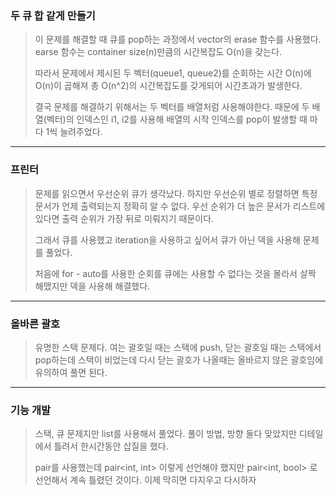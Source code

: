 ### 두 큐 합 같게 만들기

> 이 문제를 해결할 때 큐를 pop하는 과정에서 vector의 erase 함수를 사용했다.
> earse 함수는 container size(n)만큼의 시간복잡도 O(n)을 갖는다.
>
> 따라서 문제에서 제시된 두 벡터(queue1, queue2)를 순회하는 시간 O(n)에 O(n)이 곱해져 총 O(n^2)의 시간복잡도를 갖게되어 시간초과가 발생한다.
>
> 결국 문제를 해결하기 위해서는 두 벡터를 배열처럼 사용해야한다. 때문에 두 배열(벡터)의 인덱스인 i1, i2를 사용해 배열의 시작 인덱스를 pop이 발생할 때 마다 1씩 늘려주었다.

---

### 프린터

> 문제를 읽으면서 우선순위 큐가 생각났다. 하지만 우선순위 별로 정렬하면 특정 문서가 언제 출력되는지 정확히 알 수 없다. 우선 순위가 더 높은 문서가 리스트에 있다면 출력 순위가 가장 뒤로 미뤄지기 때문이다.
>
> 그래서 큐를 사용했고 iteration을 사용하고 싶어서 큐가 아닌 덱을 사용해 문제를 풀었다.
>
> 처음에 for - auto를 사용한 순회를 큐에는 사용할 수 없다는 것을 몰라서 살짝 해맸지만 덱을 사용해 해결했다.

---

### 올바른 괄호

> 유명한 스택 문제다. 여는 괄호일 때는 스택에 push, 닫는 괄호일 때는 스택에서 pop하는데 스택이 비었는데 다시 닫는 괄호가 나올때는 올바르지 않은 괄호임에 유의하여 풀면 된다.

---

### 기능 개발

> 스택, 큐 문제지만 list를 사용해서 풀었다. 풀이 방법, 방향 둘다 맞았지만 디테일에서 틀려서 한시간동안 삽질을 했다. 
>
> pair를 사용했는데 pair<int, int> 이렇게 선언해야 했지만 pair<int, bool> 로 선언해서 계속 틀렸던 것이다. 이제 막히면 다지우고 다시하자